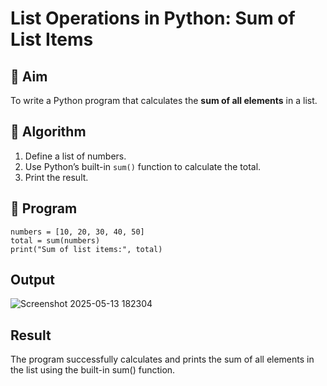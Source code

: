 # List Operations in Python: Sum of List Items

## 🎯 Aim
To write a Python program that calculates the **sum of all elements** in a list.

## 🧠 Algorithm
1. Define a list of numbers.
2. Use Python’s built-in `sum()` function to calculate the total.
3. Print the result.

## 🧾 Program
```
numbers = [10, 20, 30, 40, 50]
total = sum(numbers)
print("Sum of list items:", total)
```

## Output
![Screenshot 2025-05-13 182304](https://github.com/user-attachments/assets/6fa18886-87d5-4207-8703-987c0dd43127)



## Result
The program successfully calculates and prints the sum of all elements in the list using the built-in sum() function.

